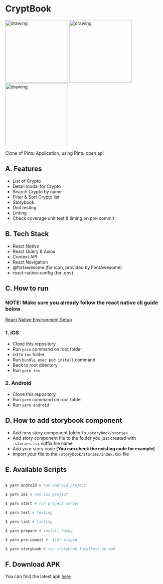 # CryptBook

<span>
<img src="https://ik.imagekit.io/sofrosine/Screen_Shot_2022-11-21_at_13.25.34.png?ik-sdk-version=javascript-1.4.3&updatedAt=1669011972389" alt="drawing" width="200"/>
<img src="https://ik.imagekit.io/sofrosine/Screen_Shot_2022-11-21_at_13.25.40.png?ik-sdk-version=javascript-1.4.3&updatedAt=1669011971868" alt="drawing" width="200"/>
<img src="https://ik.imagekit.io/sofrosine/Screen_Shot_2022-11-21_at_13.25.47.png?ik-sdk-version=javascript-1.4.3&updatedAt=1669011972558" alt="drawing" width="200"/>
</span>

Clone of Pintu Application, using Pintu open api

## A. Features

- List of Crypto
- Detail modal for Crypto
- Search Crypto by name
- Filter & Sort Crypto list
- Storybook
- Unit testing
- Linting
- Check coverage unit test & linting on pre-commit

## B. Tech Stack

- React Native
- React Query & Axios
- Context API
- React Navigation
- @fortawesome (for icon, provided by FontAwesome)
- react-native-config (for .env)

## C. How to run

### NOTE: Make sure you already follow the react native cli guide below

[React Native Environment Setup](https://reactnative.dev/docs/environment-setup)

### 1. iOS

- Clone this repository
- Run `yarn` command on root folder
- cd to `ios` folder
- Run `bundle exec pod install` command
- Back to root directory
- Run `yarn ios`

### 2. Android

- Clone this repository
- Run `yarn` command on root folder
- Run `yarn android`

## D. How to add storybook component

- Add new story component folder to `/storybook/stories`
- Add story component file to the folder you just created with `.stories.tsx` suffix file name
- Add your story code **(You can check the existing code for example)**
- Import your file to the `/storybook/stories/index.tsx` file

## E. Available Scripts

```bash

$ yarn android # run android project

$ yarn ios # run ios project

$ yarn start # run project server

$ yarn test # testing

$ yarn lint # linting

$ yarn prepare # install husky

$ yarn pre-commit #  lint-staged

$ yarn storybook # run storybook localhost on web

```

## F. Download APK
You can find the latest apk [here](https://drive.google.com/file/d/1p58M91cKbNc0w0ylKHSGcscHADpk4d2A/view?usp=share_link)

